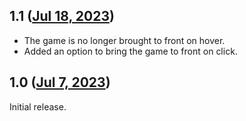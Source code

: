 ## 1.1 ([Jul 18, 2023](https://github.com/ramensoftware/windhawk-mods/blob/6af187f7cba72a3c2097901f881b6cc1b05f63cb/mods/flight-simulator-focus-helper.wh.cpp))

* The game is no longer brought to front on hover.
* Added an option to bring the game to front on click.
## 1.0 ([Jul 7, 2023](https://github.com/ramensoftware/windhawk-mods/blob/651eb9226d6ed5e4815b9125626f3f49be8ce224/mods/flight-simulator-focus-helper.wh.cpp))

Initial release.
